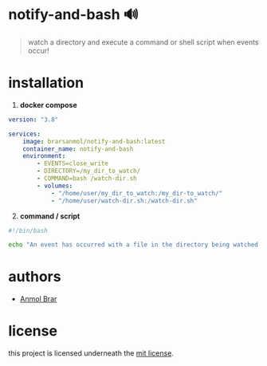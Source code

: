 # notify-and-bash 🔊
> watch a directory and execute a command or shell script when events occur!

# installation

1. **docker compose**
```yaml
version: "3.8"

services:
    image: brarsanmol/notify-and-bash:latest
    container_name: notify-and-bash
    environment:
      	- EVENTS=close_write
      	- DIRECTORY=/my_dir_to_watch/
      	- COMMAND=bash /watch-dir.sh
      	- volumes:
      	    - "/home/user/my_dir_to_watch:/my_dir-to_watch/"
            - "/home/user/watch-dir.sh:/watch-dir.sh"
```

2. **command / script**
```bash
#!/bin/bash

echo "An event has occurred with a file in the directory being watched!"
```

# authors
* [Anmol Brar](mailto:hey@anmolbrar.ca?subject=[notify-and-bash])

# license
this project is licensed underneath the [mit license](https://github.com/brarsanmol/notify-and-bash/LICENSE).
